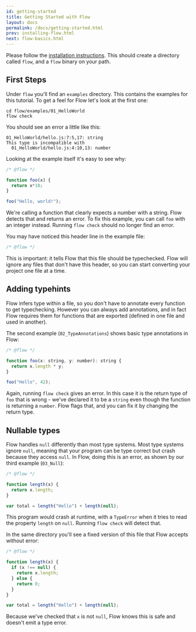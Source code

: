 ```yaml
---
id: getting-started
title: Getting Started with Flow
layout: docs
permalink: /docs/getting-started.html
prev: installing-flow.html
next: flow-basics.html
---
```


Please follow the [installation instructions](installing-flow.html). This should create a directory called `flow`, and a `flow` binary on your path.

## First Steps

Under `flow` you'll find an `examples` directory. This contains the examples for this tutorial. To get a feel for Flow let's look at the first one:

```
cd flow/examples/01_HelloWorld
flow check
```

You should see an error a little like this:

```
01_HelloWorld/hello.js:7:5,17: string
This type is incompatible with
  01_HelloWorld/hello.js:4:10,13: number
```

Looking at the example itself it's easy to see why:

```javascript
/* @flow */

function foo(x) {
  return x*10;
}

foo("Hello, world!");
```

We're calling a function that clearly expects a number with a string. Flow detects that and returns an error. To fix this example, you can call `foo` with an integer instead. Running `flow check` should no longer find an error. 

You may have noticed this header line in the example file:

```javascript
/* @flow */
```

This is important: it tells Flow that this file should be typechecked. Flow will ignore any files that don't have this header, so you can start converting your project one file at a time. 

## Adding typehints

Flow infers type within a file, so you don't have to annotate every function to get typechecking. However you can always add annotations, and in fact Flow requires them for functions that are exported (defined in one file and used in another). 

The second example (`02_TypeAnnotations`) shows basic type annotations in Flow:

```javascript
/* @flow */

function foo(x: string, y: number): string {
  return x.length * y;
}

foo("Hello", 42);
```

Again, running `flow check` gives an error. In this case it is the return type of `foo` that is wrong - we've declared it to be a `string` even though the function is returning a `number`. Flow flags that, and you can fix it by changing the return type.

## Nullable types

Flow handles `null` differently than most type systems. Most type systems ignore `null`, meaning that your program can be type correct but crash because they access `null`. In Flow, doing this is an error, as shown by our third example (`03_Null`):

```javascript
/* @flow */

function length(x) {
  return x.length;
}

var total = length("Hello") + length(null);
```

This program would crash at runtime, with a `TypeError` when it tries to read the property `length` on `null`. Running `flow check` will detect that.

In the same directory you'll see a fixed version of this file that Flow accepts without error:

```javascript
/* @flow */

function length(x) {
  if (x !== null) {
    return x.length;
  } else {
    return 0;
  }
}

var total = length("Hello") + length(null);
```

Because we've checked that `x` is not `null`, Flow knows this is safe and doesn't emit a type error. 
